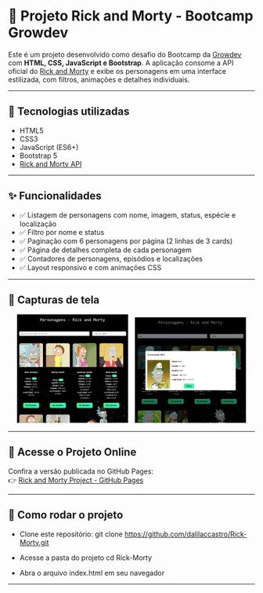 # 💫 Projeto Rick and Morty - Bootcamp Growdev

Este é um projeto desenvolvido como desafio do Bootcamp da [Growdev](https://www.growdev.com.br/) com **HTML, CSS, JavaScript e Bootstrap**. A aplicação consome a API oficial do [Rick and Morty](https://rickandmortyapi.com/) e exibe os personagens em uma interface estilizada, com filtros, animações e detalhes individuais.

---

## 🧪 Tecnologias utilizadas

- HTML5
- CSS3
- JavaScript (ES6+)
- Bootstrap 5
- [Rick and Morty API](https://rickandmortyapi.com/)

---

## ✨ Funcionalidades

- ✅ Listagem de personagens com nome, imagem, status, espécie e localização
- ✅ Filtro por nome e status
- ✅ Paginação com 6 personagens por página (2 linhas de 3 cards)
- ✅ Página de detalhes completa de cada personagem
- ✅ Contadores de personagens, episódios e localizações
- ✅ Layout responsivo e com animações CSS

---

## 📸 Capturas de tela

<p align="center">
  <img src="./assets/img/rick-morty-tela1.png" width="45%" style="margin-right: 10px;" alt="Página Inicial - Rick and Morty" />

  <img src="./assets/img/rick-morty-modal.png" width="45%" alt="Página de Detalhes do Personagem" />
</p>

---

## 🔗 Acesse o Projeto Online

Confira a versão publicada no GitHub Pages:  
👉 [Rick and Morty Project - GitHub Pages](https://dalilaccastro.github.io/Rick-Morty/)

---

## 🚀 Como rodar o projeto

- Clone este repositório:
git clone https://github.com/dalilaccastro/Rick-Morty.git

- Acesse a pasta do projeto
cd Rick-Morty

- Abra o arquivo index.html em seu navegador

---